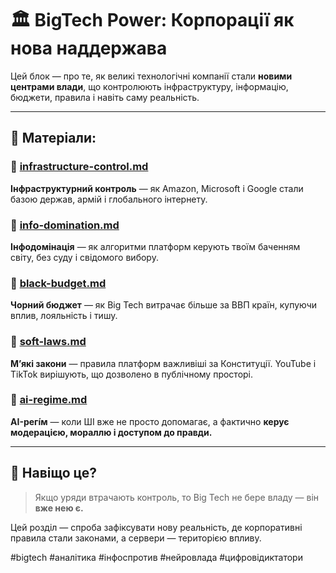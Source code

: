 # 🏛️ BigTech Power: Корпорації як нова наддержава

Цей блок — про те, як великі технологічні компанії стали **новими центрами влади**, що контролюють інфраструктуру, інформацію, бюджети, правила і навіть саму реальність.

---

## 📄 Матеріали:

### 🔹 [infrastructure-control.md](./infrastructure-control.md)
**Інфраструктурний контроль** — як Amazon, Microsoft і Google стали базою держав, армій і глобального інтернету.

### 🔹 [info-domination.md](./info-domination.md)
**Інфодомінація** — як алгоритми платформ керують твоїм баченням світу, без суду і свідомого вибору.

### 🔹 [black-budget.md](./black-budget.md)
**Чорний бюджет** — як Big Tech витрачає більше за ВВП країн, купуючи вплив, лояльність і тишу.

### 🔹 [soft-laws.md](./soft-laws.md)
**М’які закони** — правила платформ важливіші за Конституції. YouTube і TikTok вирішують, що дозволено в публічному просторі.

### 🔹 [ai-regime.md](./ai-regime.md)
**AI-регі́м** — коли ШІ вже не просто допомагає, а фактично **керує модерацією, мораллю і доступом до правди.**

---

## 🧠 Навіщо це?

> Якщо уряди втрачають контроль, то Big Tech не бере владу — він **вже нею є.**

Цей розділ — спроба зафіксувати нову реальність, де корпоративні правила стали законами, а сервери — територією впливу.

#bigtech #аналітика #інфоспротив #нейровлада #цифровідиктатори